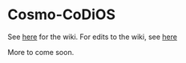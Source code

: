Cosmo-CoDiOS
============

See [here][wiki] for the wiki.
For edits to the wiki, see [here][wiki_pr]

More to come soon.

[wiki]: https://github.com/Cosmo-CoDiOS/Cosmo-CoDiOS/wiki
[wiki_pr]: https://github.com/Cosmo-CoDiOS/Cosmo-CoDiOS-wiki

